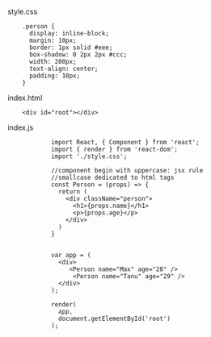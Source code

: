 style.css

        .person {
          display: inline-block;
          margin: 10px;
          border: 1px solid #eee;
          box-shadow: 0 2px 2px #ccc;
          width: 200px;
          text-align: center;
          padding: 10px;
        }

index.html

        <div id="root"></div>

index.js


                import React, { Component } from 'react';
                import { render } from 'react-dom';
                import './style.css';

                //component begin with uppercase: jsx rule
                //smallcase dedicated to html tags
                const Person = (props) => {
                  return (
                    <div className="person">
                      <h1>{props.name}</h1>
                      <p>{props.age}</p>
                    </div>
                  )
                }


                var app = (
                  <div>
                     <Person name="Max" age="28" />
                      <Person name="Tanu" age="29" />
                  </div>
                );

                render(
                  app, 
                  document.getElementById('root')
                );
